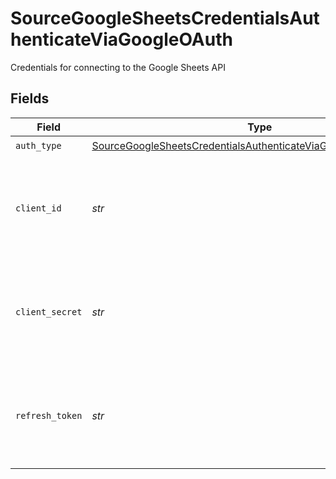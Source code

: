 # SourceGoogleSheetsCredentialsAuthenticateViaGoogleOAuth

Credentials for connecting to the Google Sheets API


## Fields

| Field                                                                                                                                                                 | Type                                                                                                                                                                  | Required                                                                                                                                                              | Description                                                                                                                                                           |
| --------------------------------------------------------------------------------------------------------------------------------------------------------------------- | --------------------------------------------------------------------------------------------------------------------------------------------------------------------- | --------------------------------------------------------------------------------------------------------------------------------------------------------------------- | --------------------------------------------------------------------------------------------------------------------------------------------------------------------- |
| `auth_type`                                                                                                                                                           | [SourceGoogleSheetsCredentialsAuthenticateViaGoogleOAuthAuthType](../../models/shared/sourcegooglesheetscredentialsauthenticateviagoogleoauthauthtype.md)             | :heavy_check_mark:                                                                                                                                                    | N/A                                                                                                                                                                   |
| `client_id`                                                                                                                                                           | *str*                                                                                                                                                                 | :heavy_check_mark:                                                                                                                                                    | Enter your Google application's Client ID. See <a href='https://developers.google.com/identity/protocols/oauth2'>Google's documentation</a> for more information.     |
| `client_secret`                                                                                                                                                       | *str*                                                                                                                                                                 | :heavy_check_mark:                                                                                                                                                    | Enter your Google application's Client Secret. See <a href='https://developers.google.com/identity/protocols/oauth2'>Google's documentation</a> for more information. |
| `refresh_token`                                                                                                                                                       | *str*                                                                                                                                                                 | :heavy_check_mark:                                                                                                                                                    | Enter your Google application's refresh token. See <a href='https://developers.google.com/identity/protocols/oauth2'>Google's documentation</a> for more information. |